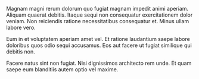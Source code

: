 Magnam magni rerum dolorum quo fugiat magnam impedit animi aperiam. Aliquam quaerat debitis. Itaque sequi non consequatur exercitationem dolor veniam. Non reiciendis ratione necessitatibus consequatur et. Minus ullam labore vero.
 Eum in et voluptatem aperiam amet vel. Et ratione laudantium saepe labore doloribus quos odio sequi accusamus. Eos aut facere ut fugiat similique qui debitis non.
 Facere natus sint non fugiat. Nisi dignissimos architecto rem unde. Et quam saepe eum blanditiis autem optio vel maxime.